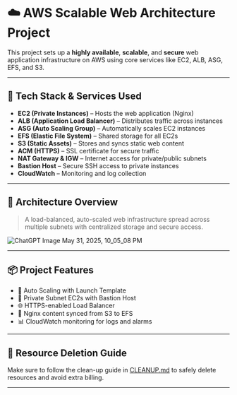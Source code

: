 # ☁️ AWS Scalable Web Architecture Project

This project sets up a **highly available**, **scalable**, and **secure** web application infrastructure on AWS using core services like EC2, ALB, ASG, EFS, and S3.

---

## 🚀 Tech Stack & Services Used

- **EC2 (Private Instances)** – Hosts the web application (Nginx)
- **ALB (Application Load Balancer)** – Distributes traffic across instances
- **ASG (Auto Scaling Group)** – Automatically scales EC2 instances
- **EFS (Elastic File System)** – Shared storage for all EC2s
- **S3 (Static Assets)** – Stores and syncs static web content
- **ACM (HTTPS)** – SSL certificate for secure traffic
- **NAT Gateway & IGW** – Internet access for private/public subnets
- **Bastion Host** – Secure SSH access to private instances
- **CloudWatch** – Monitoring and log collection

---

## 🧱 Architecture Overview

> A load-balanced, auto-scaled web infrastructure spread across multiple subnets with centralized storage and secure access.

![ChatGPT Image May 31, 2025, 10_05_08 PM](https://github.com/user-attachments/assets/36532963-4fb2-4ba4-8bcc-1444ff7391a4)


---

## 📦 Project Features

- 🚀 Auto Scaling with Launch Template
- 🔐 Private Subnet EC2s with Bastion Host
- 🌐 HTTPS-enabled Load Balancer
- 📂 Nginx content synced from S3 to EFS
- 📊 CloudWatch monitoring for logs and alarms

---

## 🧹 Resource Deletion Guide

Make sure to follow the clean-up guide in [CLEANUP.md](./CLEANUP.md) to safely delete resources and avoid extra billing.

---




